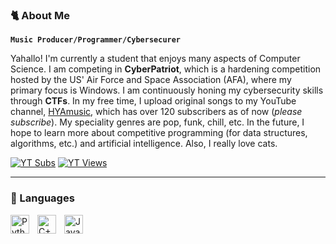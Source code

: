 ### 🐈 About Me
**`Music Producer/Programmer/Cybersecurer`**

Yahallo! I'm currently a student that enjoys many aspects of Computer Science. I am competing in **CyberPatriot**, which is a hardening competition hosted by the US' Air Force and Space Association (AFA), where my primary focus is Windows. I am continuously honing my cybersecurity skills through **CTFs**. In my free time, I upload original songs to my YouTube channel, [HYAmusic](https://www.youtube.com/c/HYAmusic), which has over 120 subscribers as of now (*please subscribe*). My speciality genres are pop, funk, chill, etc. In the future, I hope to learn more about competitive programming (for data structures, algorithms, etc.) and artificial intelligence. Also, I really love cats.

  <p align="left">
    <a href="https://www.youtube.com/c/HYAmusic?sub_confirmation=1">
      <img alt= "YT Subs" title="Subscribe to my YT Channel" src = "https://custom-icon-badges.demolab.com/youtube/channel/subscribers/UCGsJUlFVL-9UF0Txxp1VB_w?color=%23E05D44&label=SUBSCRIBE&logo=video&logoColor=white&style=for-the-badge&labelColor=CE4630"/></a>
    <a href="https://www.youtube.com/c/HYAmusic">
      <img alt= "YT Views" title="Total YT Views" src = "https://custom-icon-badges.demolab.com/youtube/channel/views/UCGsJUlFVL-9UF0Txxp1VB_w?color=%23E1AD0E&label=VIEWS&logo=video&logoColor=white&style=for-the-badge&labelColor=C79600"/></a>
  </p>

---

### 🔧 Languages
<img align="left" alt="Python" width="30px" style="padding-right:10px;" src="https://cdn.jsdelivr.net/gh/devicons/devicon/icons/python/python-plain.svg" />
<img align="left" alt="C++" width="30px" style="padding-right:10px;" src="https://cdn.jsdelivr.net/gh/devicons/devicon/icons/cplusplus/cplusplus-line.svg" />
<img align="left" alt="Java" width="30px" style="padding-right:10px;" src="https://cdn.jsdelivr.net/gh/devicons/devicon/icons/java/java-original.svg"/>
<br/>
